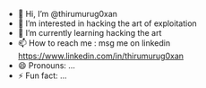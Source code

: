 - 👋 Hi, I’m @thirumurug0xan
- 👀 I’m interested in hacking the art of exploitation
- 🌱 I’m currently learning hacking the art
- 📫 How to reach me : msg me on linkedin https://www.linkedin.com/in/thirumurug0xan
- 😄 Pronouns: ...
- ⚡ Fun fact: ...

<!---
thirumurug0xan/thirumurug0xan is a ✨ special ✨ repository because its `README.md` (this file) appears on your GitHub profile.
You can click the Preview link to take a look at your changes.
--->
